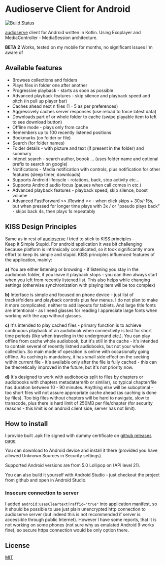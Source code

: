 Audioserve Client for Android
============================
[![Build Status](https://travis-ci.org/izderadicka/audioserve-android.svg?branch=master)](https://travis-ci.org/izderadicka/audioserve-android)

[audioserve](https://github.com/izderadicka/audioserve) client for Android written in Kotlin.
Using Exoplayer and MediaController - MediaSession architecture.

**BETA 2**  Works, tested on my mobile for months, no significant issues I'm aware of



Available features
------------------

* Browses collections and folders
* Plays files in folder one after another
* Progressive playback - starts as soon as possible
* Advanced playback features - skip silence and playback speed and pitch (in pull up player bar)
* Caches ahead next n files (1 - 5 as per preferences)
* Aggressively caches server responses (use reload to force latest data)
* Downloads part of or whole folder to cache (swipe playable item to left to see download button)
* Offline mode - plays only from cache
* Remembers up to 100 recently listened positions
* Bookmarks (on folder or file)
* Search (for folder names)
* Folder details - with picture and text (if present in the folder) and summary
* Intenet search - search author, boook ...  (uses folder name and optional prefix to search on google)
* Notifications - Media notification with controls, plus notification for other features (sleep timer, downloads)
* Supports Android lifecycle - rotations, back, stop activity etc...
* Supports Android audio focus (pauses when call comes in etc.)
* Advanced playback features - playback speed, skip silence, boost volume
* Advanced FastForward >> /Rewind << - when click  skips + 30s/-15s, but when pressed for longer time plays with 3x / or "pseudo plays back" - skips back 4s, then plays 1s repeatably


KISS Design Principles
-----------------

Same as in rest of [audioserve](https://github.com/izderadicka/audioserve) I tried to stick to KISS principles -  
Keep It Simple Stupid.
For android application it was bit challenging because platform is intrinsically complicated,
so it took significantly more effort to keep its simple and stupid.
KISS principles influenced features of the application, mainly:

**a)** You are either listening or browsing - if listening you stay in the audiobook folder, if 
you leave it playback stops - you can then always start when you left from recently 
listened list. This also helps while changing settings (otherwise 
synchronization with playing item will be too complex)
    
**b)** Interface is simple and focused on phone device - just list of tracks/folders and playback controls plus few menus.
I do not plan to make it more complicated, neither to add layouts for tablets. 
And large title fonts are intentional - as I need glasses for reading I appreciate large fonts 
when working with the app without glasses.

**c)** It's intended to play cached files - primary function is to achieve continuous 
playback of an audiobook when connectivity is lost for short time periods (like
when traveling in the underground etc.).  You can play offline from cache whole audiobook,
but it's still in the cache -  it's intended to contain several of recently listned audiobooks, 
but not your whole collection. So main mode of operation is online with occasionally going offline.
As caching is mandatory, it has small side effect on the seeking within current file - it's 
available only after the file is fully cached - this can be theoretically improved in the future,
but it's not priority now.

**d)** It's designed to work with audiobooks split to files by chapters or audiobooks with chapters metadata(m4b or similar), 
so typical chapter/file has duration between 10 - 90 minutes. Anything else will be suboptimal - too short files will not assure
appropriate cache ahead (as caching is done by files). Too big files without chapters will be hard to navigate, slow to transcode,
plus there is hard limit of 250MB per file/chapter (for security reasons - this limit is on android client side, server has not limit).



How to install
--------------

I provide built .apk file signed with dummy certificate on 
[github releases page](https://github.com/izderadicka/audioserve-android/releases).

You can download to Android device and install it there 
(provided you have allowed Unknown Sources in Security settings).

Supported Android versions are from 5.0 Lollipop on (API level 21).

You can also build it yourself with Android Studio - just checkout the project from github and
open in Android Studio.

### Insecure connection to server
I added `android:usesCleartextTraffic="true"` into application manifest, so it should be possible
to use just plain unencrypted http connection to audioserve server (but indeed this is not recommended
if server is accessible through public Internet). However I have some reports, that it is not working
on some phones (not sure why as emulated Android 9 works fine), so secure https connection would
be only option there.



License
-------

[MIT](https://opensource.org/licenses/MIT) 
